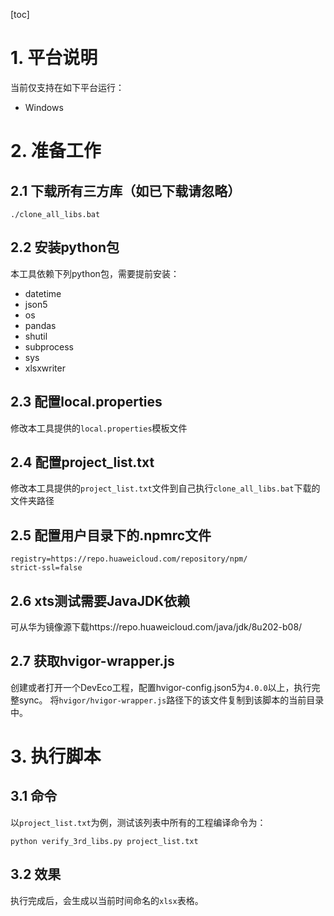 
[toc]

# 1. 平台说明

当前仅支持在如下平台运行：
- Windows

# 2. 准备工作

## 2.1 下载所有三方库（如已下载请忽略）
```shell
./clone_all_libs.bat
```

## 2.2 安装python包
本工具依赖下列python包，需要提前安装：
- datetime
- json5
- os
- pandas
- shutil
- subprocess
- sys
- xlsxwriter

## 2.3 配置local.properties
修改本工具提供的`local.properties`模板文件

## 2.4 配置project_list.txt
修改本工具提供的`project_list.txt`文件到自己执行`clone_all_libs.bat`下载的文件夹路径

## 2.5 配置用户目录下的.npmrc文件
```
registry=https://repo.huaweicloud.com/repository/npm/
strict-ssl=false
```

## 2.6 xts测试需要JavaJDK依赖
可从华为镜像源下载https://repo.huaweicloud.com/java/jdk/8u202-b08/

## 2.7 获取hvigor-wrapper.js
创建或者打开一个DevEco工程，配置hvigor-config.json5为`4.0.0`以上，执行完整sync。
将`hvigor/hvigor-wrapper.js`路径下的该文件复制到该脚本的当前目录中。

# 3. 执行脚本

## 3.1 命令

以`project_list.txt`为例，测试该列表中所有的工程编译命令为：

```shell
python verify_3rd_libs.py project_list.txt
```

## 3.2 效果

执行完成后，会生成以当前时间命名的`xlsx`表格。